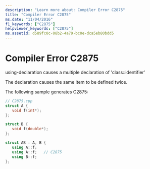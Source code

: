 ```yaml
---
description: "Learn more about: Compiler Error C2875"
title: "Compiler Error C2875"
ms.date: "11/04/2016"
f1_keywords: ["C2875"]
helpviewer_keywords: ["C2875"]
ms.assetid: d589fc0c-08b2-4a79-bc0e-dca5eb80bdd5
---
```

# Compiler Error C2875

using-declaration causes a multiple declaration of 'class::identifier'

The declaration causes the same item to be defined twice.

The following sample generates C2875:

```cpp
// C2875.cpp
struct A {
   void f(int*);
};

struct B {
   void f(double*);
};

struct AB : A, B {
   using A::f;
   using A::f;   // C2875
   using B::f;
};
```
